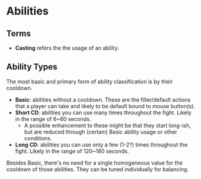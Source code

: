 # Abilities
## Terms
* **Casting** refers the the usage of an ability.

## Ability Types
The most basic and primary form of ability classification is by their cooldown.
* **Basic**: abilities without a cooldown. These are the filler/default actions that a player can take and likely to be default bound to mouse button(s).
* **Short CD**: abilities you can use many times throughout the fight. Likely in the range of 6~60 seconds.
  * A possible enhancement to these might be that they start long-ish, but are reduced through (certain) Basic ability usage or other conditions.
* **Long CD**: abilities you can use only a few (1-2?) times throughout the fight. Likely in the range of 120~180 seconds.

Besides Basic, there's no need for a single homogeneous value for the cooldown of those abilities. They can be tuned individually for balancing.

## 

